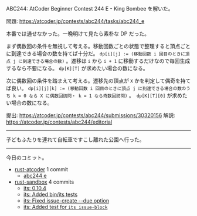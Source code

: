 ABC244: AtCoder Beginner Contest 244 E - King Bombee を解いた。

問題: <https://atcoder.jp/contests/abc244/tasks/abc244_e>

本番では通せなかった。一晩明けて見たら素朴な DP だった。

まず偶数回の条件を無視して考える。移動回数ごとの状態で整理すると頂点ごとに到達できる場合の数を持てば十分だ。 `dp[i][j] := (移動回数 i 回目のときに頂点 j に到達できる場合の数)` 。遷移は `i` から `i + 1` に移動するだけなので毎回生成するなら不要になる。 `dp[K][T]` が求めたい場合の数になる。

次に偶数回の条件を踏まえて考える。遷移先の頂点が `X` かを判定して偶奇を持てば良い。 `dp[i][j][k] := (移動回数 i 回目のときに頂点 j に到達できる場合の数のうち k = 0 なら X に偶数回訪問・ k = 1 なら奇数回訪問)` 。　`dp[K][T][0]` が求めたい場合の数になる。

提出: <https://atcoder.jp/contests/abc244/submissions/30320156>
解説: <https://atcoder.jp/contests/abc244/editorial>

---

子どもふたりを連れて自転車ですこし離れた公園へ行った。

---

今日のコミット。

- [rust-atcoder](https://github.com/bouzuya/rust-atcoder) 1 commit
  - [abc244 e](https://github.com/bouzuya/rust-atcoder/commit/9b0c5314c5c9a2df31fb0de560e3ab4aefc8a7ad)
- [rust-sandbox](https://github.com/bouzuya/rust-sandbox) 4 commits
  - [its: 0.10.4](https://github.com/bouzuya/rust-sandbox/commit/21e63424dc6b2399c47da14286f92861b48ae957)
  - [its: Added bin/its tests](https://github.com/bouzuya/rust-sandbox/commit/a4d11a8511472d8592c1f285777165209e861b58)
  - [its: Fixed issue-create --due option](https://github.com/bouzuya/rust-sandbox/commit/6c12d5ec068c70a9cbf0532d8cc0ed297b97423e)
  - [its: Added test for `its issue-block`](https://github.com/bouzuya/rust-sandbox/commit/2325311dd3b85b5f70e28130e6781e28a77ec093)
